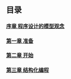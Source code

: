 
## 目录

#### [序章 程序设计的模型观念](book0001.md)

#### [第一章 准备](book0101.md)

#### [第二章 开始](book0102.md)

#### [第三章 结构化编程](book0103.md)



